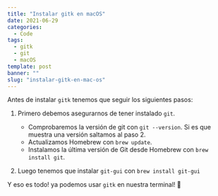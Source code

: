 ```yaml
---
title: "Instalar gitk en macOS"
date: 2021-06-29
categories:
  - Code
tags:
  - gitk
  - git
  - macOS
template: post
banner: ""
slug: "instalar-gitk-en-mac-os"
---
```


Antes de instalar `gitk` tenemos que seguir los siguientes pasos:

1. Primero debemos asegurarnos de tener instalado `git`.

   - Comprobaremos la versión de git con `git --version`. Si es que muestra una versión saltamos al paso 2.
   	- Actualizamos Homebrew con `brew update`.
   	- Instalamos la última versión de Git desde Homebrew con `brew install git`.

2. Luego tenemos que instalar `git-gui` con `brew install git-gui`

Y eso es todo! ya podemos usar `gitk` en nuestra terminal! 🎉
